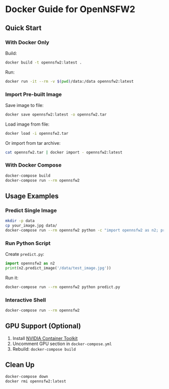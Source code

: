 # Docker Guide for OpenNSFW2

## Quick Start

### With Docker Only

Build:
```bash
docker build -t opennsfw2:latest .
```

Run:
```bash
docker run -it --rm -v $(pwd)/data:/data opennsfw2:latest
```

### Import Pre-built Image

Save image to file:
```bash
docker save opennsfw2:latest -o opennsfw2.tar
```

Load image from file:
```bash
docker load -i opennsfw2.tar
```

Or import from tar archive:
```bash
cat opennsfw2.tar | docker import - opennsfw2:latest
```

### With Docker Compose

```bash
docker-compose build
docker-compose run --rm opennsfw2
```


## Usage Examples

### Predict Single Image

```bash
mkdir -p data
cp your_image.jpg data/
docker-compose run --rm opennsfw2 python -c "import opennsfw2 as n2; print(n2.predict_image('/data/your_image.jpg'))"
```

### Run Python Script

Create `predict.py`:
```python
import opennsfw2 as n2
print(n2.predict_image('/data/test_image.jpg'))
```

Run it:
```bash
docker-compose run --rm opennsfw2 python predict.py
```

### Interactive Shell

```bash
docker-compose run --rm opennsfw2
```

## GPU Support (Optional)

1. Install [NVIDIA Container Toolkit](https://docs.nvidia.com/datacenter/cloud-native/container-toolkit/install-guide.html)
2. Uncomment GPU section in `docker-compose.yml`
3. Rebuild: `docker-compose build`

## Clean Up

```bash
docker-compose down
docker rmi opennsfw2:latest
```


